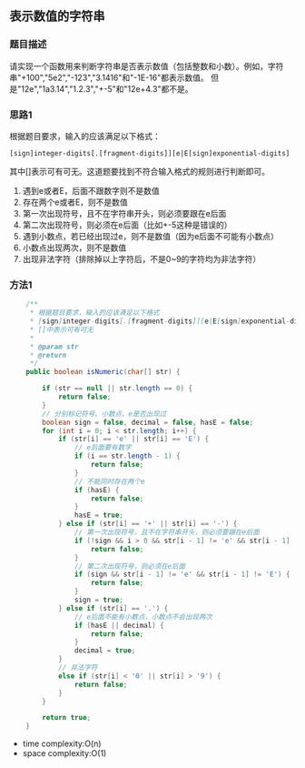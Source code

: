 ## 表示数值的字符串

### 题目描述

请实现一个函数用来判断字符串是否表示数值（包括整数和小数）。例如，字符串"+100","5e2","-123","3.1416"和"-1E-16"都表示数值。 但是"12e","1a3.14","1.2.3","+-5"和"12e+4.3"都不是。


### 思路1

根据题目要求，输入的应该满足以下格式：

`[sign]integer-digits[.[fragment-digits]][e|E[sign]exponential-digits]`

其中[]表示可有可无。这道题要找到不符合输入格式的规则进行判断即可。

1. 遇到e或者E，后面不跟数字则不是数值
2. 存在两个e或者E，则不是数值
3. 第一次出现符号，且不在字符串开头，则必须要跟在e后面
4. 第二次出现符号，则必须在e后面（比如+-5这种是错误的）
5. 遇到小数点，若已经出现过e，则不是数值（因为e后面不可能有小数点）
6. 小数点出现两次，则不是数值
7. 出现非法字符（排除掉以上字符后，不是0~9的字符均为非法字符）


### 方法1

```java
    /**
     * 根据题目要求，输入的应该满足以下格式
     * [sign]integer-digits[.[fragment-digits]][e|E[sign]exponential-digits]
     * []中表示可有可无
     *
     * @param str
     * @return
     */
    public boolean isNumeric(char[] str) {

        if (str == null || str.length == 0) {
            return false;
        }
        // 分别标记符号、小数点、e是否出现过
        boolean sign = false, decimal = false, hasE = false;
        for (int i = 0; i < str.length; i++) {
            if (str[i] == 'e' || str[i] == 'E') {
                // e后面要有数字
                if (i == str.length - 1) {
                    return false;
                }
                // 不能同时存在两个e
                if (hasE) {
                    return false;
                }
                hasE = true;
            } else if (str[i] == '+' || str[i] == '-') {
                // 第一次出现符号，且不在字符串开头，则必须要跟在e后面
                if (!sign && i > 0 && str[i - 1] != 'e' && str[i - 1] != 'E') {
                    return false;
                }
                // 第二次出现符号，则必须在e后面
                if (sign && str[i - 1] != 'e' && str[i - 1] != 'E') {
                    return false;
                }
                sign = true;
            } else if (str[i] == '.') {
                // e后面不能有小数点，小数点不会出现两次
                if (hasE || decimal) {
                    return false;
                }
                decimal = true;
            }
            // 非法字符
            else if (str[i] < '0' || str[i] > '9') {
                return false;
            }
        }

        return true;
    }
```

- time complexity:O(n)
- space complexity:O(1)